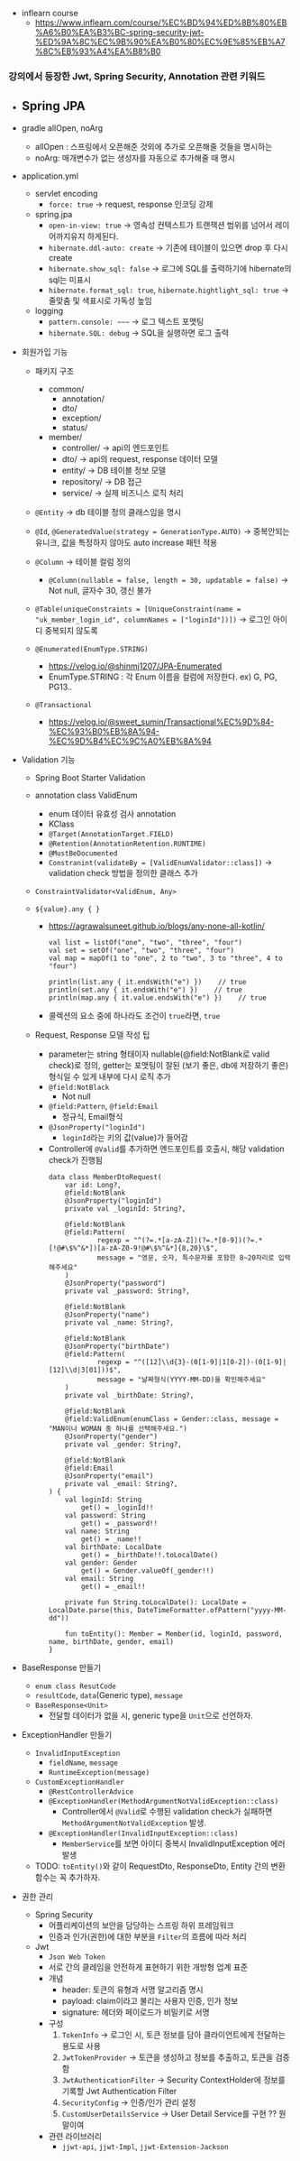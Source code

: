 - inflearn course
    - https://www.inflearn.com/course/%EC%BD%94%ED%8B%80%EB%A6%B0%EA%B3%BC-spring-security-jwt-%ED%9A%8C%EC%9B%90%EA%B0%80%EC%9E%85%EB%A7%8C%EB%93%A4%EA%B8%B0

### 강의에서 등장한 Jwt, Spring Security, Annotation 관련 키워드
- Spring JPA
    - 
- gradle allOpen, noArg
    - allOpen : 스프링에서 오픈해준 것외에 추가로 오픈해줄 것들을 명시하는
    - noArg: 매개변수가 없는 생성자를 자동으로 추가해줄 때 명시
- application.yml
    - servlet encoding
        - `force: true` -> request, response 인코딩 강제
    - spring.jpa
        - `open-in-view: true` -> 영속성 컨텍스트가 트랜잭션 범위를 넘어서 레이어까지유지 하게된다.
        - `hibernate.ddl-auto: create` -> 기존에 테이블이 있으면 drop 후 다시 create
        - `hibernate.show_sql: false` -> 로그에 SQL를 출력하기에 hibernate의 sql는 미표시
        - `hibernate.format_sql: true`, `hibernate.hightlight_sql: true` -> 줄맞춤 및 색표시로 가독성 높임
    - logging
        - `pattern.console: ~~~` -> 로그 텍스트 포맷팅
        - `hibernate.SQL: debug` -> SQL을 실행하면 로그 출력
- 회원가입 기능
    - 패키지 구조
        - common/
            - annotation/
            - dto/
            - exception/
            - status/
        - member/
            - controller/   -> api의 엔드포인트
            - dto/          -> api의 request, response 데이터 모델
            - entity/       -> DB 테이블 정보 모델
            - repository/   -> DB 접근
            - service/      -> 실제 비즈니스 로직 처리

    - `@Entity` -> db 테이블 정의 클래스임을 명시
    - `@Id`, `@GeneratedValue(strategy = GenerationType.AUTO)` -> 중복안되는 유니크, 값을 특정하지 않아도 auto increase 패턴 적용
    - `@Column` -> 테이블 컬럼 정의
        - `@Column(nullable = false, length = 30, updatable = false)` -> Not null, 글자수 30, 갱신 불가
    - `@Table(uniqueConstraints = [UniqueConstraint(name = "uk_member_login_id", columnNames = ["loginId"])])` -> 로그인 아이디 중복되지 않도록
    - `@Enumerated(EnumType.STRING)`
        - https://velog.io/@shinmj1207/JPA-Enumerated
        - EnumType.STRING : 각 Enum 이름을 컬럼에 저장한다. ex) G, PG, PG13..
    - `@Transactional`
        - https://velog.io/@sweet_sumin/Transactional%EC%9D%84-%EC%93%B0%EB%8A%94-%EC%9D%B4%EC%9C%A0%EB%8A%94

- Validation 기능
    - Spring Boot Starter Validation
    - annotation class ValidEnum 
        - enum 데이터 유효성 검사 annotation
        - KClass
        - `@Target(AnnotationTarget.FIELD)`
        - `@Retention(AnnotationRetention.RUNTIME)`
        - `@MustBeDocumented`
        - `Constranint(validateBy = [ValidEnumValidator::class])` -> validation check 방법을 정의한 클래스 추가
    - `ConstraintValidator<ValidEnum, Any>`
    - `${value}.any { }`
        - https://agrawalsuneet.github.io/blogs/any-none-all-kotlin/
            ```
            val list = listOf("one", "two", "three", "four")
            val set = setOf("one", "two", "three", "four")
            val map = mapOf(1 to "one", 2 to "two", 3 to "three", 4 to "four")

            println(list.any { it.endsWith("e") })    // true
            println(set.any { it.endsWith("e") })    // true
            println(map.any { it.value.endsWith("e") })    // true
            ```
        - 콜렉션의 요소 중에 하나라도 조건이 `true`라면, `true`

    - Request, Response 모델 작성 팁
        - parameter는 string 형태이자 nullable(@field:NotBlank로 valid check)로 정의, getter는 포맷팅이 잘된 (보기 좋은, db에 저장하기 좋은) 형식일 수 있게 내부에 다시 로직 추가 
        - `@field:NotBlack`
            - Not null
        - `@field:Pattern`, `@field:Email`
            - 정규식, Email형식
        - `@JsonProperty("loginId")`
            - `loginId`라는 키의 값(value)가 들어감
        - Controller에 `@Valid`를 추가하면 엔드포인트를 호출시, 해당 validation check가 진행됨 
            ```
            data class MemberDtoRequest(
                var id: Long?,
                @field:NotBlank
                @JsonProperty("loginId")
                private val _loginId: String?,

                @field:NotBlank
                @field:Pattern(
                        regexp = "^(?=.*[a-zA-Z])(?=.*[0-9])(?=.*[!@#\$%^&*])[a-zA-Z0-9!@#\$%^&*]{8,20}\$",
                        message = "영문, 숫자, 특수문자를 포함한 8~20자리로 입력해주세요"
                )
                @JsonProperty("password")
                private val _password: String?,

                @field:NotBlank
                @JsonProperty("name")
                private val _name: String?,

                @field:NotBlank
                @JsonProperty("birthDate")
                @field:Pattern(
                        regexp = "^([12]\\d{3}-(0[1-9]|1[0-2])-(0[1-9]|[12]\\d|3[01]))$",
                        message = "날짜형식(YYYY-MM-DD)을 확인해주세요"
                )
                private val _birthDate: String?,

                @field:NotBlank
                @field:ValidEnum(enumClass = Gender::class, message = "MAN이나 WOMAN 중 하나를 선택해주세요.")
                @JsonProperty("gender")
                private val _gender: String?,

                @field:NotBlank
                @field:Email
                @JsonProperty("email")
                private val _email: String?,
            ) {
                val loginId: String
                    get() = _loginId!!
                val password: String
                    get() = _password!!
                val name: String
                    get() = _name!!
                val birthDate: LocalDate
                    get() = _birthDate!!.toLocalDate()
                val gender: Gender
                    get() = Gender.valueOf(_gender!!)
                val email: String
                    get() = _email!!

                private fun String.toLocalDate(): LocalDate = LocalDate.parse(this, DateTimeFormatter.ofPattern("yyyy-MM-dd"))

                fun toEntity(): Member = Member(id, loginId, password, name, birthDate, gender, email)
            }
            ```

- BaseResponse 만들기
    - `enum class ResutCode`
    - `resultCode`, `data`(Generic type), `message`
    - `BaseResponse<Unit>`
        - 전달할 데이터가 없을 시, generic type을 `Unit`으로 선언하자.

- ExceptionHandler 만들기
    - `InvalidInputException`
        - `fieldName`, `message`
        - `RuntimeException(message)`
    - `CustomExceptionHandler`
        - `@RestControllerAdvice`
        - `@ExceptionHandler(MethodArgumentNotValidException::class)`
            - Controller에서 `@Valid`로 수행된 validation check가 실패하면 `MethodArgumentNotValidException` 발생. 
        - `@ExceptionHandler(InvalidInputException::class)`
            - `MemberService`를 보면 아이디 중복시 InvalidInputException 에러 발생 
    - TODO: `toEntity()`와 같이 RequestDto, ResponseDto, Entity 간의 변환 함수는 꼭 추가하자.

- 권한 관리
    - Spring Security
        - 어플리케이션의 보안을 담당하는 스프링 하위 프레임워크
        - 인증과 인가(권한)에 대한 부분을 `Filter`의 흐름에 따라 처리
    - Jwt
        - `Json Web Token`
        - 서로 간의 클레임을 안전하게 표현하기 위한 개방형 업계 표준
        - 개념
            - header: 토큰의 유형과 서명 알고리즘 명시
            - payload: claim이라고 불리는 사용자 인증, 인가 정보
            - signature: 헤더와 페이로드가 비밀키로 서명
        - 구성
            1. `TokenInfo` -> 로그인 시, 토큰 정보를 담아 클라이언트에게 전달하는 용도로 사용
            2. `JwtTokenProvider` -> 토큰을 생성하고 정보를 추출하고, 토큰을 검증함
            3. `JwtAuthenticationFilter` -> Security ContextHolder에 정보를 기록할 Jwt Authentication Filter
            4. `SecurityConfig` -> 인증/인가 관리 설정
            5. `CustomUserDetailsService` -> User Detail Service를 구현 ?? 뭔말이여
        - 관련 라이브러리
            - `jjwt-api`, `jjwt-Impl`, `jjwt-Extension-Jackson`